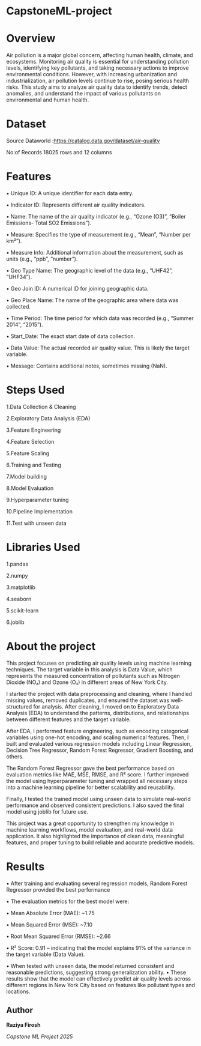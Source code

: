 # CapstoneML-project



#  Overview 

Air pollution is a major global concern, affecting human health, climate, and ecosystems. Monitoring air quality is essential for understanding pollution levels, identifying key pollutants, and taking necessary actions to improve environmental conditions. However, with increasing urbanization and industrialization, air pollution levels continue to rise, posing serious health risks. This study aims to analyze air quality data to identify trends, detect anomalies, and understand the impact of various pollutants on environmental and human health.

# Dataset
Source
Dataworld :https://catalog.data.gov/dataset/air-quality

No:of Records 18025 rows and 12 columns

# Features
• Unique ID: A unique identifier for each data entry.

• Indicator ID: Represents different air quality indicators.

• Name: The name of the air quality indicator (e.g., “Ozone (O3)”, “Boiler Emissions- Total SO2 Emissions”).

• Measure: Specifies the type of measurement (e.g., “Mean”, “Number per km²”).

• Measure Info: Additional information about the measurement, such as units (e.g., “ppb”, “number”).

• Geo Type Name: The geographic level of the data (e.g., “UHF42”, “UHF34”).

• Geo Join ID: A numerical ID for joining geographic data.

• Geo Place Name: The name of the geographic area where data was collected.

• Time Period: The time period for which data was recorded (e.g., “Summer 2014”, “2015”).

• Start_Date: The exact start date of data collection.

• Data Value: The actual recorded air quality value. This is likely the target variable.

• Message: Contains additional notes, sometimes missing (NaN).

# Steps Used

1.Data Collection & Cleaning

2.Exploratory Data Analysis (EDA)

3.Feature Engineering

4.Feature Selection

5.Feature Scaling

6.Training and Testing

7.Model building

8.Model Evaluation

9.Hyperparameter tuning

10.Pipeline Implementation

11.Test with unseen data

# Libraries Used

1.pandas

2.numpy

3.matplotlib

4.seaborn

5.scikit-learn

6.joblib

# About the project

This project focuses on predicting air quality levels using machine learning techniques. The target variable in this analysis is Data Value, which represents the measured concentration of pollutants such as Nitrogen Dioxide (NO₂) and Ozone (O₃) in different areas of New York City.

I started the project with data preprocessing and cleaning, where I handled missing values, removed duplicates, and ensured the dataset was well-structured for analysis. After cleaning, I moved on to Exploratory Data Analysis (EDA) to understand the patterns, distributions, and relationships between different features and the target variable.

After EDA, I performed feature engineering, such as encoding categorical variables using one-hot encoding, and scaling numerical features. Then, I built and evaluated various regression models including Linear Regression, Decision Tree Regressor, Random Forest Regressor, Gradient Boosting, and others.

The Random Forest Regressor gave the best performance based on evaluation metrics like MAE, MSE, RMSE, and R² score. I further improved the model using hyperparameter tuning and wrapped all necessary steps into a machine learning pipeline for better scalability and reusability.

Finally, I tested the trained model using unseen data to simulate real-world performance and observed consistent predictions. I also saved the final model using joblib for future use.

This project was a great opportunity to strengthen my knowledge in machine learning workflows, model evaluation, and real-world data application. It also highlighted the importance of clean data, meaningful features, and proper tuning to build reliable and accurate predictive models.

# Results

•	After training and evaluating several regression models, Random Forest Regressor provided the best performance

•	The evaluation metrics for the best model were:
 
•	Mean Absolute Error (MAE): ~1.75
 
•	Mean Squared Error (MSE): ~7.10
 
•	Root Mean Squared Error (RMSE): ~2.66

•	R² Score: 0.91 – indicating that the model explains 91% of the variance in the target variable (Data Value).
 
•	When tested with unseen data, the model returned consistent and reasonable predictions, suggesting strong generalization ability.
•	These results show that the model can effectively predict air quality levels across different regions in New York City based on features like pollutant types and locations.

## Author

**Raziya Firosh**

*Capstone ML Project 2025*

